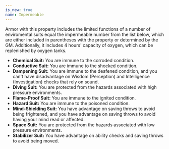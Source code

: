 ```yaml
---
is_new: true
name: Impermeable
---
```

Armor with this property includes the limited functions of a number of enviromental suits equal the impermeable number from the list below, which are either included in parentheses with the property or determined by the GM. Additionally, it includes 4 hours' capacity of oxygen, which can be replenished by oxygen tanks.
- **Chemical Suit:** You are immune to the corroded condition.
- **Conductive Suit:** You are immune to the shocked condition.
- **Dampening Suit:** You are immune to the deafened condition, and you can't have disadvantage on Wisdom (Perception) and Intelligence (Investigation) checks that rely on sound.
- **Diving Suit:** You are protected from the hazards associated with high pressure environments.
- **Flame-Proof Suit:** You are immune to the ignited condition.
- **Hazard Suit:** You are immune to the poisoned condition.
- **Mind-Shielding Suit:** You have advantage on saving throws to avoid being frightened, and you have advantage on saving throws to avoid having your mind read or affected.
- **Space Suit:** You are protected from the hazards associated with low pressure environments.
- **Stabilizer Suit:** You have advantage on ability checks and saving throws to avoid being moved.
